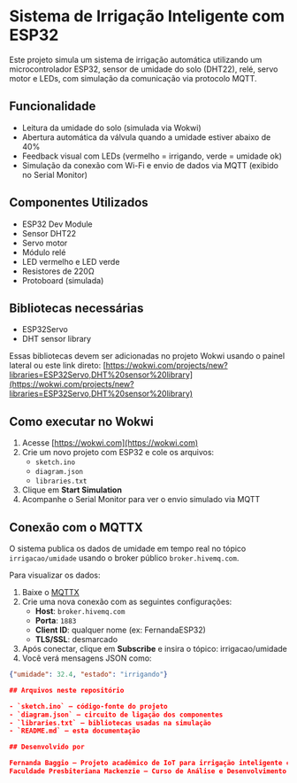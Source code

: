 # Sistema de Irrigação Inteligente com ESP32

Este projeto simula um sistema de irrigação automática utilizando um microcontrolador ESP32, sensor de umidade do solo (DHT22), relé, servo motor e LEDs, com simulação da comunicação via protocolo MQTT.

## Funcionalidade

- Leitura da umidade do solo (simulada via Wokwi)
- Abertura automática da válvula quando a umidade estiver abaixo de 40%
- Feedback visual com LEDs (vermelho = irrigando, verde = umidade ok)
- Simulação da conexão com Wi-Fi e envio de dados via MQTT (exibido no Serial Monitor)

## Componentes Utilizados

- ESP32 Dev Module
- Sensor DHT22
- Servo motor
- Módulo relé
- LED vermelho e LED verde
- Resistores de 220Ω
- Protoboard (simulada)

## Bibliotecas necessárias

- ESP32Servo
- DHT sensor library

Essas bibliotecas devem ser adicionadas no projeto Wokwi usando o painel lateral ou este link direto:
[https://wokwi.com/projects/new?libraries=ESP32Servo,DHT%20sensor%20library](https://wokwi.com/projects/new?libraries=ESP32Servo,DHT%20sensor%20library)

## Como executar no Wokwi

1. Acesse [https://wokwi.com](https://wokwi.com)
2. Crie um novo projeto com ESP32 e cole os arquivos:
   - `sketch.ino`
   - `diagram.json`
   - `libraries.txt`
3. Clique em **Start Simulation**
4. Acompanhe o Serial Monitor para ver o envio simulado via MQTT

## Conexão com o MQTTX

O sistema publica os dados de umidade em tempo real no tópico `irrigacao/umidade` usando o broker público `broker.hivemq.com`.

Para visualizar os dados:

1. Baixe o [MQTTX](https://mqttx.app/)
2. Crie uma nova conexão com as seguintes configurações:
   - **Host**: `broker.hivemq.com`
   - **Porta**: `1883`
   - **Client ID**: qualquer nome (ex: FernandaESP32)
   - **TLS/SSL**: desmarcado
3. Após conectar, clique em **Subscribe** e insira o tópico: irrigacao/umidade
4. Você verá mensagens JSON como:
```json
{"umidade": 32.4, "estado": "irrigando"}

## Arquivos neste repositório

- `sketch.ino` – código-fonte do projeto
- `diagram.json` – circuito de ligação dos componentes
- `libraries.txt` – bibliotecas usadas na simulação
- `README.md` – esta documentação

## Desenvolvido por

Fernanda Baggio – Projeto acadêmico de IoT para irrigação inteligente com MQTT  
Faculdade Presbiteriana Mackenzie – Curso de Análise e Desenvolvimento de Sistemas
